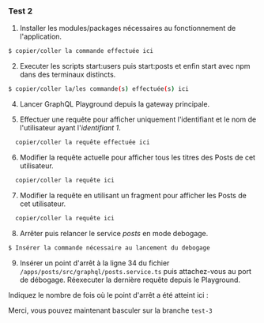 ### Test 2

1. Installer les modules/packages nécessaires au fonctionnement de l'application.

```bash
$ copier/coller la commande effectuée ici
```

2. Executer les scripts start:users puis start:posts et enfin start avec npm dans des terminaux distincts.

```bash
$ copier/coller la/les commande(s) effectuée(s) ici
```

4. Lancer GraphQL Playground depuis la gateway principale.

5. Effectuer une requête pour afficher uniquement l'identifiant et le nom de l'utilisateur ayant l'*identifiant 1*.

```graphql
  copier/coller la requête effectuée ici
```

6. Modifier la requête actuelle pour afficher tous les titres des Posts de cet utilisateur.

```graphql
  copier/coller la requête ici
```

7. Modifier la requête en utilisant un fragment pour afficher les Posts de cet utilisateur.

```graphql
  copier/coller la requête ici
```

8. Arrêter puis relancer le service *posts* en mode debogage.

```bash
$ Insérer la commande nécessaire au lancement du debogage
```

9. Insérer un point d'arrêt à la ligne 34 du fichier `/apps/posts/src/graphql/posts.service.ts` puis attachez-vous au port de débogage. Réexecuter la dernière requête depuis le Playground.

>>>
Indiquez le nombre de fois où le point d'arrêt a été atteint ici : 
>>>

Merci, vous pouvez maintenant basculer sur la branche `test-3`
